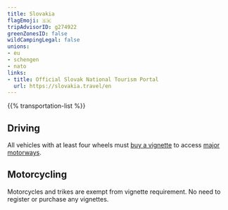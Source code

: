 ```yaml
---
title: Slovakia
flagEmoji: 🇸🇰
tripAdvisorID: g274922
greenZonesID: false
wildCampingLegal: false
unions:
- eu
- schengen
- nato
links:
- title: Official Slovak National Tourism Portal
  url: https://slovakia.travel/en
---
```


{{% transportation-list %}}

## Driving

All vehicles with at least four wheels must [buy a vignette](https://eznamka.sk/en/) to access [major motorways](https://eznamka.sk/en/specified-road-sections/network).

## Motorcycling

Motorcycles and trikes are exempt from vignette requirement. No need to register or purchase any vignettes.
